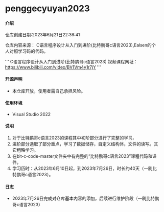 # penggecyuyan2023

#### 介绍

仓库创建日期:2023年6月21日22:36:41

仓库内容来源：
C语言程序设计从入门到进阶(比特鹏哥c语言2023),Ealsen的个人对照学习码的代码。

'''
C语言程序设计从入门到进阶(比特鹏哥c语言2023)
视频课程网址：
https://www.bilibili.com/video/BV1Vm4y1r7jY
'''

#### 开源声明

* 本仓库开放，使用者需自己承担风险。


#### 使用环境

* Visual Studio 2022


#### 说明

1.  对于比特鹏哥c语言2023的课程其中初阶部分进行了完整的学习。
2.  进阶部分选取了部分重点，学习了数据储存，自定义结构体，文件的读写。其它粗略学习。
3.  在bit-c-code-master文件夹中有完整的“比特鹏哥c语言2023”课程代码和课件。
4.  学习历时：从2023年6月10日起，到2023年7月26日，时长约40天（一刷比特鹏哥c语言2023）。


#### 日志

* 2023年7月26日完成对仓库基本内容的添加，后续进行维护阶段（一刷比特鹏哥c语言2023）



